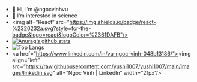 - 👋 Hi, I’m @ngocvinhvu
- 👀 I’m interested in science
- <img alt=”React” src=”https://img.shields.io/badge/react-%2320232a.svg?style=for-the-badge&logo=react&logoColor=%2361DAFB"/>
- [![Anurag’s github stats](https://github-readme-stats.vercel.app/api?username=ngocvinhvu)](https://github.com/ngocvinhvu)
- [![Top Langs](https://github-readme-stats.vercel.app/api/top-langs/?username=ngocvinhvu&layout=compact)](https://github.com/ngocvinhvu)
- <a href=”https://www.linkedin.com/in/vu-ngoc-vinh-048b13186/"><img align=”left” src=”https://raw.githubusercontent.com/yushi1007/yushi1007/main/images/linkedin.svg" alt=”Ngoc Vinh | LinkedIn” width=”21px”/></a>
                                                                                                                          
